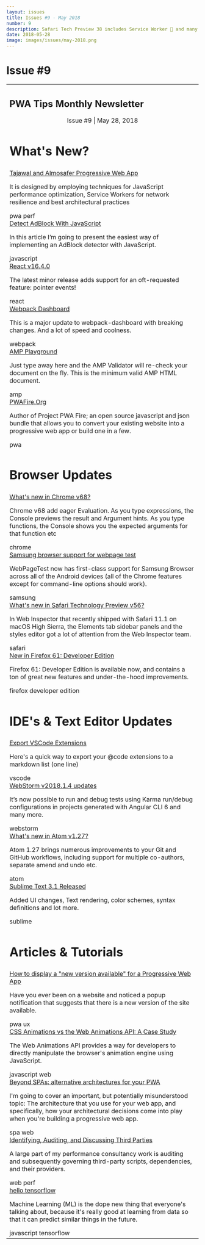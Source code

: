 ```yaml
---
layout: issues
title: Issues #9 - May 2018
number: 9
description: Safari Tech Preview 38 includes Service Worker 🎉 and many more exciting updates in web.
date: 2018-05-28
image: images/issues/may-2018.png
---
```


<h1 class="title">Issue #9</h1>

<center>
  <table align="center" border="0" cellpadding="0" cellspacing="0" width="100%" class="table issue-9" height="100%">
    <tbody>
    <tr>
      <td>
        <div class="table__banner">
          <h2>PWA Tips Monthly Newsletter</h2>
          <div class="table__banner-bottom">
            <center>Issue #9 <span> | </span> May 28, 2018</center>
          </div>
        </div>
      </td>
    </tr>
    <tr>
      <td>
        <h1>What's New?</h1>
      </td>
    </tr>
    <tr>
      <td>
        <div class="table__container">
          <div class="table__content">
            <a href="https://medium.com/tech-tajawal/tajawal-and-almosafer-progressive-web-app-997194529c81" target="_blank">Tajawal and Almosafer Progressive Web App</a>
            <p>It is designed by employing techniques for JavaScript performance optimization, Service Workers for network resilience and best architectural practices</p>
            <span class="tag pwa">pwa</span> <span class="tag perf">perf</span>
          </div>
          <div class="table__content">
            <a href="https://html-online.com/articles/detect-adblock-javascript/">Detect AdBlock With JavaScript</a>
            <p> In this article I’m going to present the easiest way of implementing an AdBlock detector with JavaScript.</p>
            <span class="tag javascript">javascript</span>
          </div>
          <div class="table__content">
            <a href="https://reactjs.org/blog/2018/05/23/react-v-16-4.html" target="_blank">React v16.4.0</a>
            <p>The latest minor release adds support for an oft-requested feature: pointer events!</p>
            <span class="tag react">react</span>
          </div>
          <div class="table__content">
            <a href="https://github.com/FormidableLabs/webpack-dashboard/releases/tag/v2.0.0" target="_blank">Webpack Dashboard</a>
            <p>This is a major update to webpack-dashboard with breaking changes. And a lot of speed and coolness.</p>
            <span class="tag webpack">webpack</span>
          </div>
          <div class="table__content">
            <a href="https://amp-playground.firebaseapp.com/" target="_blank">AMP Playground</a>
            <p>Just type away here and the AMP Validator will re-check your document on the fly. This is the minimum valid AMP HTML document.</p>
            <span class="tag amp">amp</span>
          </div>
          <div class="table__content">
            <a href="https://pwafire.org/" target="_blank">PWAFire.Org</a>
            <p>Author of Project PWA Fire; an open source javascript and json bundle that allows you to convert your existing website into a progressive web app or build one in a few.</p>
            <span class="tag pwa">pwa</span>
          </div>
        </div>
      </td>
    </tr>
    <tr>
      <td>
        <h1>Browser Updates</h1>
      </td>
    </tr>
    <tr>
      <td>
        <div class="table__container clearfix">
          <div class="table__content">
            <a href="https://developers.google.com/web/updates/2018/05/devtools" target="_blank">What's new in Chrome v68?</a>
            <p>Chrome v68 add eager Evaluation. As you type expressions, the Console previews the result and Argument hints. As you type functions, the Console shows you the expected arguments for that function etc</p>
            <span class="tag chrome">chrome</span>
          </div>
          <div class="table__content">
            <a href="https://twitter.com/patmeenan/status/999792331451592706" target="_blank">Samsung browser support for webpage test</a>
            <p>WebPageTest now has first-class support for Samsung Browser across all of the Android devices (all of the Chrome features except for command-line options should work).</p>
            <span class="tag samsung">samsung</span>
          </div>
          <div class="table__content">
            <a href="https://webkit.org/blog/8296/release-notes-for-safari-technology-preview-56/" target="_blank">What's new in Safari Technology Preview v56?</a>
            <p>In Web Inspector that recently shipped with Safari 11.1 on macOS High Sierra, the Elements tab sidebar panels and the styles editor got a lot of attention from the Web Inspector team.</p>
            <span class="tag safari">safari</span>
          </div>
          <div class="table__content">
            <a href="https://hacks.mozilla.org/2018/05/new-in-firefox-61-developer-edition/" target="_blank">New in Firefox 61: Developer Edition</a>
            <p>Firefox 61: Developer Edition is available now, and contains a ton of great new features and under-the-hood improvements.</p>
            <span class="tag firefox">firefox</span> <span class="tag">developer edition</span>
          </div>
        </div>
      </td>
    </tr>
    <tr>
      <td>
        <h1>IDE's & Text Editor Updates</h1>
      </td>
    </tr>
    <tr>
      <td>
        <div class="table__container clearfix">
          <div class="table__content">
            <a href="https://twitter.com/elijahmanor/status/999694243739459584" target="_blank">Export VSCode Extensions</a>
            <p>Here's a quick way to export your @code extensions to a markdown list (one line)</p>
            <span class="tag vscode">vscode</span>
          </div>
        </div>
        <div class="table__container clearfix">
          <div class="table__content">
            <a href="https://blog.jetbrains.com/webstorm/2018/05/webstorm-2018-1-4/" target="_blank">WebStorm v2018.1.4 updates</a>
            <p>It’s now possible to run and debug tests using Karma run/debug configurations in projects generated with Angular CLI 6 and many more.</p>
            <span class="tag webstorm">webstorm</span>
          </div>
        </div>
        <div class="table__container clearfix">
          <div class="table__content">
            <a href="http://blog.atom.io/2018/05/15/atom-1-27.html" target="_blank">What's new in Atom v1.27?</a>
            <p>Atom 1.27 brings numerous improvements to your Git and GitHub workflows, including support for multiple co-authors, separate amend and undo etc.</p>
            <span class="tag atom">atom</span>
          </div>
        </div>
        <div class="table__container clearfix">
          <div class="table__content">
            <a href="https://www.sublimetext.com/blog/articles/sublime-text-3-point-1" target="_blank">Sublime Text 3.1 Released</a>
            <p>Added UI changes, Text rendering, color schemes, syntax definitions and lot more.</p>
            <span class="tag sublime">sublime</span>
          </div>
        </div>
      </td>
    </tr>
    <tr>
      <td>
        <h1>Articles &amp; Tutorials</h1>
      </td>
    </tr>
    <tr>
      <td>
        <div class="table__container clearfix">
          <div class="table__content">
            <a href="https://deanhume.com/displaying-a-new-version-available-progressive-web-app/?utm_source=ponyfoo+weekly&utm_medium=email&utm_campaign=issue-116" target="_blank">How to display a "new version available" for a Progressive Web App</a>
            <p>Have you ever been on a website and noticed a popup notification that suggests that there is a new version of the site available.</p>
            <span class="tag pwa">pwa</span> <span class="tag ux">ux</span>
          </div>
          <div class="table__content">
            <a href="https://bitsofco.de/css-animations-vs-the-web-animations-api/" target="_blank">CSS Animations vs the Web Animations API: A Case Study</a>
            <p>The Web Animations API provides a way for developers to directly manipulate the browser's animation engine using JavaScript.</p>
            <span class="tag javascript">javascript</span> <span class="tag web">web</span>
          </div>
          <div class="table__content">
            <a href="https://developers.google.com/web/updates/2018/05/beyond-spa" target="_blank">Beyond SPAs: alternative architectures for your PWA</a>
            <p>I'm going to cover an important, but potentially misunderstood topic: The architecture that you use for your web app, and specifically, how your architectural decisions come into play when you're building a progressive web app.</p>
            <span class="tag spa">spa</span> <span class="tag web">web</span>
          </div>
          <div class="table__content">
            <a href="https://csswizardry.com/2018/05/identifying-auditing-discussing-third-parties/" target="_blank">Identifying, Auditing, and Discussing Third Parties</a>
            <p>A large part of my performance consultancy work is auditing and subsequently governing third-party scripts, dependencies, and their providers. </p>
            <span class="tag web">web</span> <span class="tag perf">perf</span>
          </div>
          <div class="table__content">
            <a href="https://hello-tensorflow.glitch.me/" target="_blank">hello tensorflow</a>
            <p>Machine Learning (ML) is the dope new thing that everyone's talking about, because it's really good at learning from data so that it can predict similar things in the future.</p>
             <span class="tag javascript">javascript</span> <span class="tag tensorflow">tensorflow</span>
            </div>
          </div>
        </td>
      </tr>
    </tbody>
  </table>
</center>
